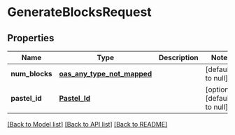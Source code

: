 # GenerateBlocksRequest
## Properties

| Name | Type | Description | Notes |
|------------ | ------------- | ------------- | -------------|
| **num\_blocks** | [**oas_any_type_not_mapped**](.md) |  | [default to null] |
| **pastel\_id** | [**Pastel_Id**](Pastel_Id.md) |  | [optional] [default to null] |

[[Back to Model list]](../README.md#documentation-for-models) [[Back to API list]](../README.md#documentation-for-api-endpoints) [[Back to README]](../README.md)


